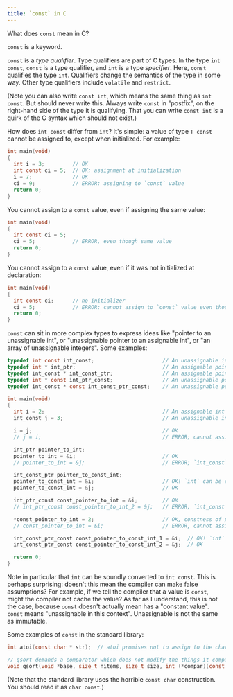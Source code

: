 ```yaml
---
title: `const` in C
---
```


What does `const` mean in C?

`const` is a keyword.

`const` is a _type qualifier_. Type qualifiers are part of C types. In the type `int const`, `const` is a type qualifier, and `int` is a type _specifier_. Here, `const` qualifies the type `int`. Qualifiers change the semantics of the type in some way. Other type qualifiers include `volatile` and `restrict`.

(Note you can also write `const int`, which means the same thing as `int const`. But should never write this. Always write `const` in "postfix", on the right-hand side of the type it is qualifying. That you can write `const int` is a quirk of the C syntax which should not exist.)

How does `int const` differ from `int`? It's simple: a value of type `T const` cannot be assigned to, except when initialized. For example:

```c
int main(void)
{
  int i = 3;         // OK
  int const ci = 5;  // OK; assignment at initialization
  i = 7;             // OK
  ci = 9;            // ERROR; assigning to `const` value
  return 0;
}
```

You cannot assign to a `const` value, even if assigning the same value:

```c
int main(void)
{
  int const ci = 5;
  ci = 5;            // ERROR, even though same value
  return 0;
}
```

You cannot assign to a `const` value, even if it was not initialized at declaration:

```c
int main(void)
{
  int const ci;      // no initializer
  ci = 5;            // ERROR; cannot assign to `const` value even though uninitialized
  return 0;
}
```

`const` can sit in more complex types to express ideas like "pointer to an unassignable int", or "unassignable pointer to an assignable int", or "an array of unassignable integers". Some examples:

```c
typedef int const int_const;                      // An unassignable int
typedef int * int_ptr;                            // An assignable pointer to an assignable int
typedef int_const * int_const_ptr;                // An assignable pointer to an unassignable int
typedef int * const int_ptr_const;                // An unassignable pointer to an assignable int
typedef int_const * const int_const_ptr_const;    // An unassignable pointer to an unassignable int

int main(void)
{
  int i = 2;                                      // An assignable int
  int_const j = 3;                                // An unassignable int

  i = j;                                          // OK
  // j = i;                                       // ERROR; cannot assign to const

  int_ptr pointer_to_int;
  pointer_to_int = &i;                            // OK
  // pointer_to_int = &j;                         // ERROR; `int_const` cannot be safely converted to `int`

  int_const_ptr pointer_to_const_int;
  pointer_to_const_int = &i;                      // OK! `int` can be converted to `const int`
  pointer_to_const_int = &j;                      // OK

  int_ptr_const const_pointer_to_int = &i;        // OK
  // int_ptr_const const_pointer_to_int_2 = &j;   // ERROR; `int_const` cannot be converted to `int`

  *const_pointer_to_int = 2;                      // OK, constness of pointer does not affect constness of pointee
  // const_pointer_to_int = &i;                   // ERROR, cannot assign to const pointer

  int_const_ptr_const const_pointer_to_const_int_1 = &i;  // OK! `int` can be converted to `int const`
  int_const_ptr_const const_pointer_to_const_int_2 = &j;  // OK

  return 0;
}
```

Note in particular that `int` can be soundly converted to `int const`. This is perhaps surprising: doesn't this mean the compiler can make false assumptions? For example, if we tell the compiler that a value is `const`, might the compiler not cache the value? As far as I understand, this is not the case, because `const` doesn't actually mean has a "constant value". `const` means "unassignable in this context". Unassignable is not the same as immutable.

Some examples of `const` in the standard library:

```c
int atoi(const char * str);  // atoi promises not to assign to the characters in the array

// qsort demands a comparator which does not modify the things it compares
void qsort(void *base, size_t nitems, size_t size, int (*compar)(const void *, const void*));
```

(Note that the standard library uses the horrible `const char` construction. You should read it as `char const`.)
